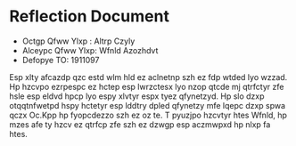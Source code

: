 # Reflection Document

* Octgp Qfww Ylxp  : Altrp Czyly
* Alceypc Qfww Ylxp: Wfnld Azozhdvt 
* Defopye TO: 1911097

Esp xlty afcazdp qzc estd wlm hld ez aclnetnp szh ez fdp wtded lyo wzzad. Hp hzcvpo ezrpespc ez hctep esp lwrzctesx lyo 
nzop qtcde mj qtrfctyr zfe hsle esp eldvd hpcp lyo espy xlvtyr espx tyez qfynetzyd. Hp slo dzxp otqqtnfwetpd hspy 
hctetyr esp lddtry dpled qfynetzy mfe lqepc dzxp spwa qczx Oc.Kpp hp fyopcdezzo szh ez oz te. T pyuzjpo hzcvtyr htes
Wfnld, hp mzes afe ty hzcv ez qtrfcp zfe szh ez dzwgp esp aczmwpxd hp nlxp fa htes.


